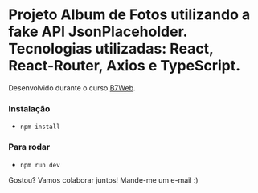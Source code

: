 # Projeto Album de Fotos utilizando a fake API JsonPlaceholder. Tecnologias utilizadas: React, React-Router, Axios e TypeScript.

Desenvolvido durante o curso [B7Web](https://b7web.com.br).

### Instalação 
- `npm install`

### Para rodar
- `npm run dev`

Gostou? Vamos colaborar juntos! Mande-me um e-mail :)
